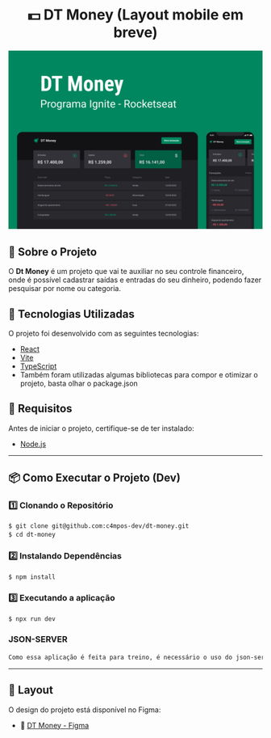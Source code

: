 <h1 align="center">
    💵 DT Money (Layout mobile em breve)
</h1> 

<p align="center">
  <img alt="Banner" title="Banner" src="./src/assets/templates/banner.png"/>
</p>

## 📌 Sobre o Projeto

O **Dt Money** é um projeto que vai te auxiliar no seu controle financeiro, onde é possível cadastrar saídas e entradas do seu dinheiro, podendo fazer pesquisar por nome ou categoria.

## 🚀 Tecnologias Utilizadas

O projeto foi desenvolvido com as seguintes tecnologias:

- [React](https://react.dev/)
- [Vite](https://vite.dev/)
- [TypeScript](https://www.typescriptlang.org/)
- Também foram utilizadas algumas bibliotecas para compor e otimizar o projeto, basta olhar o package.json

## 🔧 Requisitos

Antes de iniciar o projeto, certifique-se de ter instalado:

- [Node.js](https://nodejs.org/)

---

## 📦 Como Executar o Projeto (Dev)

### 1️⃣ Clonando o Repositório
```bash
$ git clone git@github.com:c4mpos-dev/dt-money.git
$ cd dt-money
```

### 2️⃣ Instalando Dependências
```bash
$ npm install
```

### 3️⃣ Executando a aplicação
```bash
$ npx run dev
```

### JSON-SERVER
```txt
Como essa aplicação é feita para treino, é necessário o uso do json-server, basta baixar e configurar a biblioteca, todos suas funcionaçidades estão em seu respositório. É necessário alterar a porta local no ./src/lib/axios.ts, o padrão é 3000.
```

---

## 🎨 Layout

O design do projeto está disponível no Figma:

- 🔗 [DT Money - Figma](https://www.figma.com/design/6XB8p5CDY4HzdhD0Fq8Fy0/DT-Money-(Community)?m=auto&t=9o60G88BHaeZub1O-6)